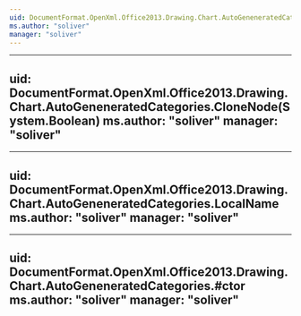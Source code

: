 ```yaml
---
uid: DocumentFormat.OpenXml.Office2013.Drawing.Chart.AutoGeneneratedCategories
ms.author: "soliver"
manager: "soliver"
---
```


---
uid: DocumentFormat.OpenXml.Office2013.Drawing.Chart.AutoGeneneratedCategories.CloneNode(System.Boolean)
ms.author: "soliver"
manager: "soliver"
---

---
uid: DocumentFormat.OpenXml.Office2013.Drawing.Chart.AutoGeneneratedCategories.LocalName
ms.author: "soliver"
manager: "soliver"
---

---
uid: DocumentFormat.OpenXml.Office2013.Drawing.Chart.AutoGeneneratedCategories.#ctor
ms.author: "soliver"
manager: "soliver"
---
